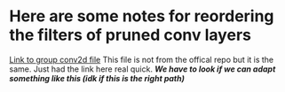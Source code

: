 # Here are some notes for reordering the filters of pruned conv layers

[Link to group conv2d file](https://github.com/elphinkuo/tvm/blob/BSR-optimization/python/tvm/topi/x86/group_conv2d.py)
This file is not from the offical repo but it is the same.
Just had the link here real quick.
***We have to look if we can adapt something like this (idk if this
is the right path)***